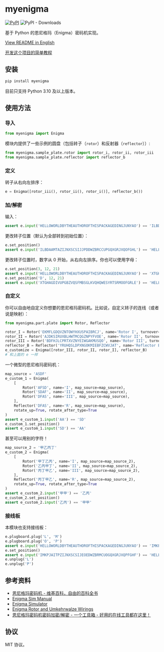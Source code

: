 # myenigma

[![PyPI](https://img.shields.io/pypi/v/myenigma)](https://pypi.org/project/myenigma/) ![PyPI - Downloads](https://img.shields.io/pypi/dm/myenigma)

基于 Python 的恩尼格玛（Enigma）密码机实现。

[View README in English](README.md)

[开发这个项目的简单教程](https://4ading.com/posts/enigma-in-python)

## 安装

```bash
pip install myenigma
```

目前只支持 Python 3.10 及以上版本。

## 使用方法

### 导入

```python
from myenigma import Enigma
```

模块内提供了一些示例的圆盘（包括转子（`rotor`）和反射器（`reflector`））:

```python
from myenigma.sample_plate.rotor import rotor_i, rotor_ii, rotor_iii
from myenigma.sample_plate.reflector import reflector_b
```
### 定义

转子从右向左排序：

```python
e = Enigma([rotor_iii(), rotor_ii(), rotor_i()], reflector_b())
```

### 加/解密

输入：

```python
assert e.input('HELLOWORLDBYTHEAUTHOROFTHISPACKAGEDINGJUNYAO') == 'ILBDAAMTAZIJNXSCSIJJPDDWZBRCCUPGQXGRJXQOFGHL'
```

更改转子位置（默认为全部转到初始位置）：

```python
e.set_position()
assert e.input('ILBDAAMTAZIJNXSCSIJJPDDWZBRCCUPGQXGRJXQOFGHL') == 'HELLOWORLDBYTHEAUTHOROFTHISPACKAGEDINGJUNYAO'
```

更改转子位置时，数字从 0 开始，从右向左排序。你也可以使用字母：

```python
e.set_position(3, 12, 21)
assert e.input('HELLOWORLDBYTHEAUTHOROFTHISPACKAGEDINGJUNYAO') == 'XTGHAGDIVUPGBZVQSFMBSGLKVQHQWESYRTSRMOOFGRLE'
e.set_position('D', 12, 21)
assert e.input('XTGHAGDIVUPGBZVQSFMBSGLKVQHQWESYRTSRMOOFGRLE') == 'HELLOWORLDBYTHEAUTHOROFTHISPACKAGEDINGJUNYAO'
```

### 自定义

你可以自由地自定义你想要的恩尼格玛密码机。比如说，自定义转子的连线（或者说是映射）：

```python
from myenigma.part.plate import Rotor, Reflector

rotor_I = Rotor('EKMFLGDQVZNTOWYHXUSPAIBRCJ', name='Rotor I', turnover='Q')
rotor_II = Rotor('AJDKSIRUXBLHWTMCQGZNPYFVOE', name='Rotor II', turnover='E')
rotor_III = Rotor('BDFHJLCPRTXVZNYEIWGAKMUSQO', name='Rotor III', turnover='V')
reflector_B = Reflector('YRUHQSLDPXNGOKMIEBFZCWVJAT', name='Reflector B')
e_customize = Enigma([rotor_III, rotor_II, rotor_I], reflector_B)
# 和上面的 e 一样
```

一个微型的恩尼格玛密码机：

```python
map_source = 'ASDF'
e_custom_1 = Enigma(
    [
        Rotor('AFSD', name='I', map_source=map_source),
        Rotor('SDAF', name='II', map_source=map_source),
        Rotor('DFAS', name='III', map_source=map_source),
    ],
    Reflector('DFAS', name='R', map_source=map_source),
    rotate_up=True, rotate_after_type=True
)
assert e_custom_1.input('AA') == 'SD'
e_custom_1.set_position()
assert e_custom_1.input('SD') == 'AA'
```

甚至可以用别的字符！

```python
map_source_2 = '甲乙丙丁'
e_custom_2 = Enigma(
    [
        Rotor('甲丁乙丙', name='I', map_source=map_source_2),
        Rotor('乙丙甲丁', name='II', map_source=map_source_2),
        Rotor('丙丁甲乙', name='III', map_source=map_source_2),
    ],
    Reflector('丙丁甲乙', name='R', map_source=map_source_2),
    rotate_up=True, rotate_after_type=True
)
assert e_custom_2.input('甲甲') == '乙丙'
e_custom_2.set_position()
assert e_custom_2.input('乙丙') == '甲甲'
```

### 接线板

本模块也支持接线板：

```python
e.plugboard.plug('L', 'M')
e.plugboard.plug('O', 'P')
assert e.input('HELLOWORLDBYTHEAUTHOROFTHISPACKAGEDINGJUNYAO') == 'IMKPJAITPZIJNXSCSIJEOEDWZBRMCUOGQXGRJXQPFGHF'
e.set_position()
assert e.input('IMKPJAITPZIJNXSCSIJEOEDWZBRMCUOGQXGRJXQPFGHF') == 'HELLOWORLDBYTHEAUTHOROFTHISPACKAGEDINGJUNYAO'
e.unplug('L')
e.unplug('P')
```

## 参考资料

- [恩尼格玛密码机 - 维基百科，自由的百科全书](https://zh.wikipedia.org/wiki/%E6%81%A9%E5%B0%BC%E6%A0%BC%E7%8E%9B%E5%AF%86%E7%A0%81%E6%9C%BA)
- [Enigma Sim Manual](http://users.telenet.be/d.rijmenants/Enigma%20Sim%20Manual.pdf)
- [Enigma Simulator](http://users.telenet.be/d.rijmenants/en/enigmasim.htm)
- [Enigma Rotor and Umkehrwalze Wirings](http://www.ellsbury.com/ultraenigmawirings.htm)
- [恩尼格玛密码机密码加密/解密 - 一个工具箱 - 好用的在线工具都在这里！](http://www.atoolbox.net/Tool.php?Id=993)

## 协议

MIT 协议。

